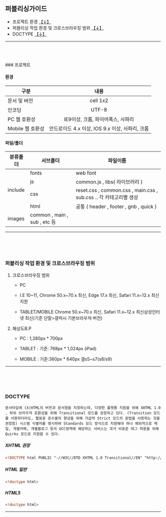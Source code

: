 
## 퍼블리싱가이드

* 프로젝트 환경 [【↓】](#PROJECT)
* 퍼블리싱 작업 환경 및 크로스브라우징 범위 [【↓】](#VIEWPORT)
* DOCTYPE [【↓】](#DOCTYPE)


----------------------------------------------------------------------------------------

<br>
<br>
<br>
<a name='PROJECT'></a>
### 프로젝트

#### 환경
|  <center>구분</center> |  <center>내용</center> |
|:--------|:--------:|
| 문서 및 버전 | <center>cell 1x2 </center> |
| 인코딩 | UTF-8 |
| PC 웹 호환성 | <center>IE9이상, 크롬, 파이어폭스, 사파리</center> |
| Mobile 웹 호환성 | <center>안드로이드 4.x 이상, IOS 9.x 이상, 사파리, 크롬 </center> |

#### 파일/폴더

<table>
    <thead>
        <tr>
            <th>분류폴더</th>
            <th><center>서브폴더</center></th>
            <th><center>파일이름</center></th>
        </tr>
    </thead>
    <tbody>
        <tr>
            <td rowspan=4>include</td>
            <td>fonts</td>
            <td>web font</td>
        </tr>      
        <tr>
            <td>js</td>
            <td>common.js , libs( 라이브러리 )</td>
        </tr>
        <tr>
            <td>css</td>
            <td>reset.css , common.css , main.css , sub.css .. 각 카테고리별 생성</td>
        </tr>
		<tr>
            <td>html</td>
            <td>공통 ( header , footer , gnb , quick ) </td>
        </tr>
		<tr>
            <td>images</td>
            <td>common , main , sub , etc 등</td>
            <td></td>
        </tr>
    </tbody>
</table>

----------------------------------------------------------------------------------------
<br>
<br>
<br>
<a name='VIEWPORT'></a>

### 퍼블리싱 작업 환경 및 크로스브라우징 범위

1. 크로스브라우징 범위
	- PC
	- I.E 10~11, Chrome 50.x~70.x 최신, Edge 17.x 최신, Safari 11.x~12.x 최신 지원

	- TABLET/MOBILE
		Chrome 50.x~70.x 최신, Safari 11.x~12.x 최신삼성인터넷 최신(기준 단말>갤럭시 기본브라우저 버전)

2. 해상도B.P

	- PC :  1,280px * 700px

	- TABLET : 기준: 768px * 1,024px (iPad)
	
	- MOBILE : 기준:360px * 640px 갤s5~s7(s8/s9)
	


----------------------------------------------------------------------------------------
<br>
<br>
<br>
<a name='DOCTYPE'></a>

###	DOCTYPE

	문서타입에 (X)HTML의 버전과 문서형을 지정하는데, 다양한 플랫폼 지원을 위해 XHTML 1.0 , 하위 브라우져 호환성을 위해 Transitional 모드를 권장하고 있다. (Transition 모드를 사용하더라도, 웹표준 준수율의 향상을 위해 가급적 Strict 모드의 문법을 사용하는 것을 권장함) 시스템 식별자를 명시하여 Standards 모드 방식으로 지원해야 하나 예외적으로 메일, 개별카페, 개별블로그 등의 UCC영역에 해당하는 서비스는 과거 비표준 태그 허용을 위해 Quirks 모드로 지원할 수 있다.

##### XHTML 권장	
``` html
<!DOCTYPE html PUBLIC "-//W3C//DTD XHTML 1.0 Transitional//EN" "http://www.w3.org/TR/xhtml1/DTD/xhtml1-transitional.dtd">
```
##### HTML 일반
``` html
<!doctype html>
```
##### HTML5
``` html
<!doctype html>
```
----------------------------------------------------------------------------------------